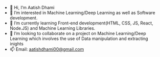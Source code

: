 - 👋 Hi, I’m Aatish Dhami
- 👀 I’m interested in Machine Learning/Deep Learning as well as Software development.
- 🌱 I’m currently learning Front-end development(HTML, CSS, JS, React, Node.JS) and Machine Learning Libraries.
- 💞️ I’m looking to collaborate on a project on Machine Learning/Deep Learning which involves the use of Data manipulation and extracting inights
- 📫 Email: aatishdhami00@gmail.com

<!---
Aatish-Dhami/Aatish-Dhami is a ✨ special ✨ repository because its `README.md` (this file) appears on your GitHub profile.
You can click the Preview link to take a look at your changes.
--->
